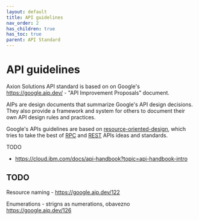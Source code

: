 ```yaml
---
layout: default
title: API guidelines
nav_order: 2
has_children: true
has_toc: true
parent: API Standard
---
```


# API guidelines

Axion Solutions API standard is based on on Google's https://google.aip.dev/ - "API Improvement Proposals" document. 

AIPs are design documents that summarize Google's API design decisions. They also provide a framework and system for others to document their own API design rules and practices.

Google's APIs guidelines are based on [resource-oriented-design][], which tries to take the best of [RPC][] and [REST][] APIs ideas and standards.

[resource-oriented-design]: ./resource-oriented-design.md
[rest]: https://en.wikipedia.org/wiki/Representational_state_transfer
[rpc]: https://en.wikipedia.org/wiki/Remote_procedure_call

TODO
- https://cloud.ibm.com/docs/api-handbook?topic=api-handbook-intro


## TODO

Resource naming - https://google.aip.dev/122

Enumerations - strigns as numerations, obavezno
https://google.aip.dev/126